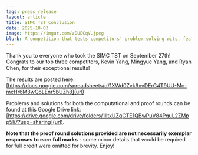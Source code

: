 ```yaml
---
tags: press_release
layout: article
title: SIMC TST Conclusion
date: 2025-10-03
image: https://imgur.com/zDUECqV.jpeg
blurb: A competition that tests competitors' problem-solving wits, featuring a proof-writing round.
---
```


Thank you to everyone who took the SIMC TST on September 27th! Congrats to our top three competitors, Kevin Yang, Mingyue Yang, and Ryan Chen, for their exceptional results!

The results are posted here:
[https://docs.google.com/spreadsheets/d/1XWd0Zvk9xvDErG4T9UU-Mc-mcHr6M8wQoLEnr5bUZh8](url)

Problems and solutions for both the computational and proof rounds can be found at this Google Drive link: [https://drive.google.com/drive/folders/1lltxUZqCTE1QBwPuV84PguL2ZMpp5li7?usp=sharing](url). 

**Note that the proof round solutions provided are not necessarily exemplar responses to earn full marks** - some minor details 
that would be required for full credit were omitted for brevity. Enjoy!
